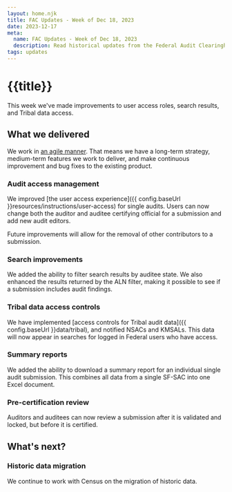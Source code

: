 ```yaml
---
layout: home.njk
title: FAC Updates - Week of Dec 18, 2023
date: 2023-12-17
meta:
  name: FAC Updates - Week of Dec 18, 2023
  description: Read historical updates from the Federal Audit Clearinghouse.
tags: updates
---
```


# {{title}}

This week we've made improvements to user access roles, search results, and Tribal data access.

## What we delivered

We work in [an agile manner](https://asana.com/resources/agile-methodology). That means we have a long-term strategy, medium-term features we work to deliver, and make continuous improvement and bug fixes to the existing product. 

### Audit access management

We improved [the user access experience]({{ config.baseUrl }}resources/instructions/user-access) for single audits. Users can now change both the auditor and auditee certifying official for a submission and add new audit editors. 

Future improvements will allow for the removal of other contributors to a submission.

### Search improvements

We added the ability to filter search results by auditee state. We also enhanced the results returned by the ALN filter, making it possible to see if a submission includes audit findings.

### Tribal data access controls

We have implemented [access controls for Tribal audit data]({{ config.baseUrl }}data/tribal), and notified NSACs and KMSALs. This data will now appear in searches for logged in Federal users who have access.

### Summary reports 

We added the ability to download a summary report for an individual single audit submission. This combines all data from a single SF-SAC into one Excel document.

### Pre-certification review

Auditors and auditees can now review a submission after it is validated and locked, but before it is certified.

## What's next?

### Historic data migration

We continue to work with Census on the migration of historic data.
